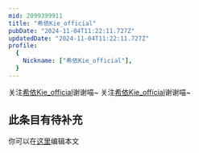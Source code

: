 ```yaml
---
mid: 2099399911
title: "希依Kie_official"
pubDate: "2024-11-04T11:22:11.727Z"
updatedDate: "2024-11-04T11:22:11.727Z"
profile:
  {
    Nickname: ["希依Kie_official"],
  }
---
```


关注[希依Kie_official](https://space.bilibili.com/2099399911)谢谢喵~ 关注[希依Kie_official](https://space.bilibili.com/2099399911)谢谢喵~

## 此条目有待补充
你可以在[这里](https://github.com/Yuhanawa/VTuber.ICU-Content/edit/master/v/希依Kie_official/index.md)编辑本文
